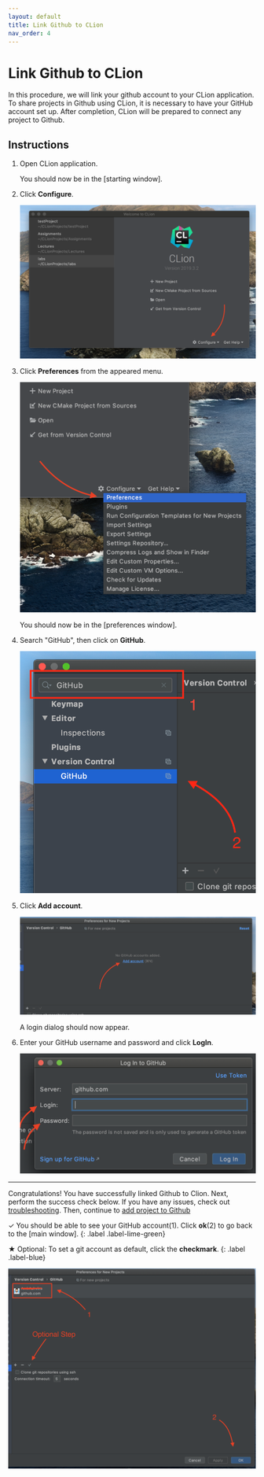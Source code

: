```yaml
---
layout: default
title: Link Github to CLion
nav_order: 4
---
```


# Link Github to CLion

In this procedure, we will link your github account to your CLion application. To share projects in Github using CLion, it is necessary to have your GitHub account set up. After completion, CLion will be prepared to connect any project to Github.

## Instructions

1. Open CLion application.

    You should now be in the [starting window].

2. Click **Configure**.

    ![starting-window](https://github.com/AmirAshvins/how-to-use-CLion/blob/gh-pages/assets/images/proc3-image1.png?raw=true "Starting window")

3. Click **Preferences** from the appeared menu.

    ![starting-window](https://github.com/AmirAshvins/how-to-use-CLion/blob/gh-pages/assets/images/proc3-image2.png?raw=true "Starting window - Emphasis on proferences")

    You should now be in the [preferences window].

4. Search "GitHub", then click on **GitHub**.

    ![preferences-window](https://github.com/AmirAshvins/how-to-use-CLion/blob/gh-pages/assets/images/proc3-image3.png?raw=true "Preferences window")

5. Click **Add account**.

    ![version-control-preferences](https://github.com/AmirAshvins/how-to-use-CLion/blob/gh-pages/assets/images/proc3-image4.png?raw=true "Version control preferences")

    A login dialog should now appear.

6. Enter your GitHub username and password and click **LogIn**.

    ![login-dialog](https://github.com/AmirAshvins/how-to-use-CLion/blob/gh-pages/assets/images/proc3-image5.png?raw=true "Login dialog")

---

Congratulations! You have successfully linked Github to Clion. Next, perform the success check below. If you have any issues, check out [troubleshooting](https://amirashvins.github.io/how-to-use-CLion/docs/troubleshooting/). Then, continue to [add project to Github](https://amirashvins.github.io/how-to-use-CLion/docs/PROC4-Add-project-to-github/)

✓ You should be able to see your GitHub account(1). Click **ok**(2) to go back to the [main window].
{: .label .label-lime-green}
  
★ Optional: To set a git account as default, click the **checkmark**.
{: .label .label-blue}

![version-control-preferences](https://github.com/AmirAshvins/how-to-use-CLion/blob/gh-pages/assets/images/proc3-image6.png?raw=true "Version control preferences")
